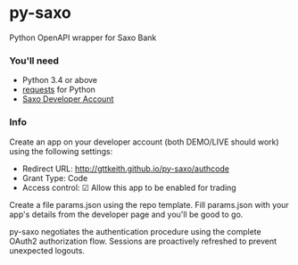# py-saxo
Python OpenAPI wrapper for Saxo Bank

### You'll need  
* Python 3.4 or above
* [requests](https://requests.readthedocs.io/en/master/) for Python
* [Saxo Developer Account](https://www.developer.saxo/)

### Info    
Create an app on your developer account (both DEMO/LIVE should work) using the following settings:

* Redirect URL: http://gttkeith.github.io/py-saxo/authcode
* Grant Type: Code
* Access control: ☑ Allow this app to be enabled for trading

Create a file params.json using the repo template. Fill params.json with your app's details from the developer page and you'll be good to go.

py-saxo negotiates the authentication procedure using the complete OAuth2 authorization flow. Sessions are proactively refreshed to prevent unexpected logouts.

